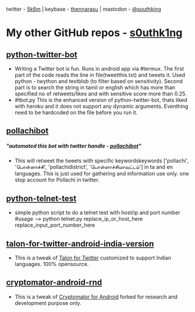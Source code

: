 twitter - [5k6m](https://twitter.com/5k6m/) | keybase - [thennarasu](https://keybase.io/thennarasu) | mastodon - [@southking](https://mastodon.social/@southking)


# My other GitHub repos - [s0uthk1ng](https://github.com/s0uthk1ng/)

## [python-twitter-bot](https://github.com/s0uthk1ng/python-twitter-bot)
- Writing a Twitter bot is fun. Runs in android app via #termux. The first part of the code reads the line in file(tweetthis.txt) and tweets it. Used python - twython and textblob (to filter based on sensitivity). Second part is to search the string in tamil or english which has more than specified no of retweets/likes and with sensitive score more than 0.25.
- #tbot.py
This is the enhanced version of python-twitter-bot, thats liked with heroku and it does not support any dynamic arguments. Eventhing need to be hardcoded on the file before you run it.

## [pollachibot](https://github.com/s0uthk1ng/pollachibot)
##### "automated this bot with twitter handle - [pollachibot](https://twitter.com/pollachibot)"
- This will retweet the tweets with specific keywordskeywords ['pollachi', 'பொள்ளாச்சி', 'pollachidistrict', 'பொள்ளாச்சிமாவட்டம்'] in ta and en 
languages. This is just used for gathering and information use only. one stop account for Pollachi in twitter.

## [python-telnet-test](https://twitter.com/python-telnet-test)
- simple python script to do a telnet test with host/ip and port number
#usage --> python telnet.py replace_ip_or_host_here replace_input_port_number_here

## [talon-for-twitter-android-india-version](https://github.com/s0uthk1ng/talon-for-twitter-android-india-version)
- This is a tweak of [Talon for Twitter](https://github.com/klinker-apps/talon-for-twitter-android) customized to support Indian languages. 100% opensource.

## [cryptomator-android-rnd](https://github.com/s0uthk1ng/cryptomator-android-rnd)
- This is a tweak of [Cryptomator for Android](https://github.com/cryptomator/android) forked for research and development purpose only.
